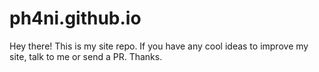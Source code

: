 # ph4ni.github.io
Hey there!
This is my site repo. If you have any cool ideas to improve my site, talk to me or send a PR. 
Thanks.  
